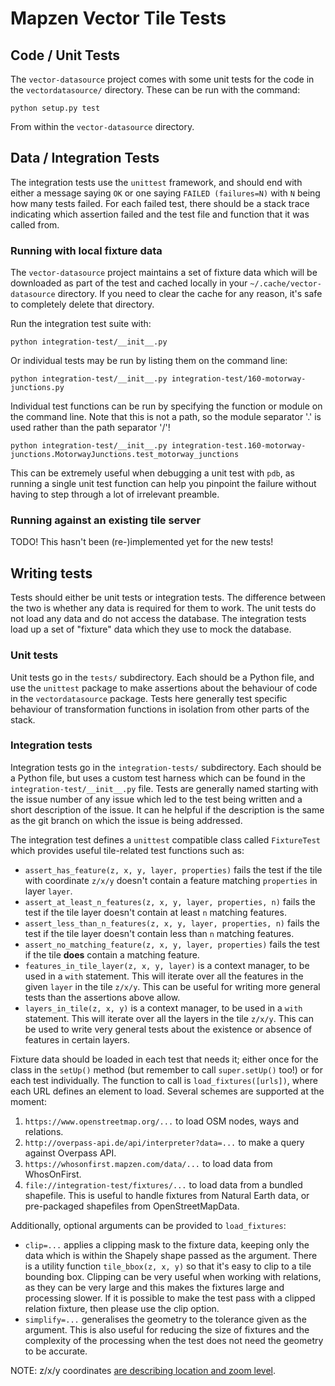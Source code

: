 # Mapzen Vector Tile Tests

## Code / Unit Tests

The `vector-datasource` project comes with some unit tests for the code in the `vectordatasource/` directory. These can be run with the command:

```
python setup.py test
```

From within the `vector-datasource` directory.

## Data / Integration Tests

The integration tests use the `unittest` framework, and should end with either a message saying `OK` or one saying `FAILED (failures=N)` with `N` being how many tests failed. For each failed test, there should be a stack trace indicating which assertion failed and the test file and function that it was called from.

### Running with local fixture data

The `vector-datasource` project maintains a set of fixture data which will be downloaded as part of the test and cached locally in your `~/.cache/vector-datasource` directory. If you need to clear the cache for any reason, it's safe to completely delete that directory.

Run the integration test suite with:

```
python integration-test/__init__.py
```

Or individual tests may be run by listing them on the command line:

```
python integration-test/__init__.py integration-test/160-motorway-junctions.py
```

Individual test functions can be run by specifying the function or module on the command line. Note that this is not a path, so the module separator '.' is used rather than the path separator '/'!

```
python integration-test/__init__.py integration-test.160-motorway-junctions.MotorwayJunctions.test_motorway_junctions
```

This can be extremely useful when debugging a unit test with `pdb`, as running a single unit test function can help you pinpoint the failure without having to step through a lot of irrelevant preamble.

### Running against an existing tile server

TODO! This hasn't been (re-)implemented yet for the new tests!

## Writing tests

Tests should either be unit tests or integration tests. The difference between the two is whether any data is required for them to work. The unit tests do not load any data and do not access the database. The integration tests load up a set of "fixture" data which they use to mock the database.

### Unit tests

Unit tests go in the `tests/` subdirectory. Each should be a Python file, and use the `unittest` package to make assertions about the behaviour of code in the `vectordatasource` package. Tests here generally test specific behaviour of transformation functions in isolation from other parts of the stack.

### Integration tests

Integration tests go in the `integration-tests/` subdirectory. Each should be a Python file, but uses a custom test harness which can be found in the `integration-test/__init__.py` file. Tests are generally named starting with the issue number of any issue which led to the test being written and a short description of the issue. It can he helpful if the description is the same as the git branch on which the issue is being addressed.

The integration test defines a `unittest` compatible class called `FixtureTest` which provides useful tile-related test functions such as:

* `assert_has_feature(z, x, y, layer, properties)` fails the test if the tile with coordinate `z/x/y` doesn't contain a feature matching `properties` in layer `layer`.
* `assert_at_least_n_features(z, x, y, layer, properties, n)` fails the test if the tile layer doesn't contain at least `n` matching features.
* `assert_less_than_n_features(z, x, y, layer, properties, n)` fails the test if the tile layer doesn't contain less than `n` matching features.
* `assert_no_matching_feature(z, x, y, layer, properties)` fails the test if the tile **does** contain a matching feature.
* `features_in_tile_layer(z, x, y, layer)` is a context manager, to be used in a `with` statement. This will iterate over all the features in the given `layer` in the tile `z/x/y`. This can be useful for writing more general tests than the assertions above allow.
* `layers_in_tile(z, x, y)` is a context manager, to be used in a `with` statement. This will iterate over all the layers in the tile `z/x/y`. This can be used to write very general tests about the existence or absence of features in certain layers.

Fixture data should be loaded in each test that needs it; either once for the class in the `setUp()` method (but remember to call `super.setUp()` too!) or for each test individually. The function to call is `load_fixtures([urls])`, where each URL defines an element to load. Several schemes are supported at the moment:

1. `https://www.openstreetmap.org/...` to load OSM nodes, ways and relations.
2. `http://overpass-api.de/api/interpreter?data=...` to make a query against Overpass API.
3. `https://whosonfirst.mapzen.com/data/...` to load data from WhosOnFirst.
4. `file://integration-test/fixtures/...` to load data from a bundled shapefile. This is useful to handle fixtures from Natural Earth data, or pre-packaged shapefiles from OpenStreetMapData.

Additionally, optional arguments can be provided to `load_fixtures`:

* `clip=...` applies a clipping mask to the fixture data, keeping only the data which is within the Shapely shape passed as the argument. There is a utility function `tile_bbox(z, x, y)` so that it's easy to clip to a tile bounding box. Clipping can be very useful when working with relations, as they can be very large and this makes the fixtures large and processing slower. If it is possible to make the test pass with a clipped relation fixture, then please use the clip option.
* `simplify=...` generalises the geometry to the tolerance given as the argument. This is also useful for reducing the size of fixtures and the complexity of the processing when the test does not need the geometry to be accurate.

NOTE: z/x/y coordinates [are describing location and zoom level](https://mapzen.com/documentation/vector-tiles/use-service/#specify-z-x-and-y-tile-coordinates).
